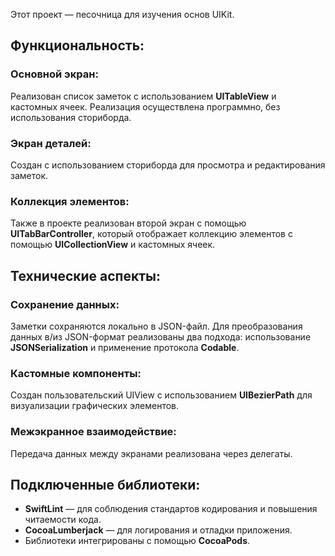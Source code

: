 Этот проект — песочница для изучения основ UIKit.

## Функциональность:
### Основной экран:
Реализован список заметок с использованием **UITableView** и кастомных ячеек. Реализация осуществлена программно, без использования сториборда.

### Экран деталей:
Создан с использованием сториборда для просмотра и редактирования заметок.

### Коллекция элементов:
Также в проекте реализован второй экран с помощью **UITabBarController**, который отображает коллекцию элементов с помощью **UICollectionView** и кастомных ячеек.

## Технические аспекты:
### Сохранение данных:
Заметки сохраняются локально в JSON-файл.
Для преобразования данных в/из JSON-формат реализованы два подхода: использование **JSONSerialization** и применение протокола **Codable**.

### Кастомные компоненты:
Создан пользовательский UIView с использованием **UIBezierPath** для визуализации графических элементов.

### Межэкранное взаимодействие:
Передача данных между экранами реализована через делегаты.

## Подключенные библиотеки:
- **SwiftLint** — для соблюдения стандартов кодирования и повышения читаемости кода.
- **CocoaLumberjack** — для логирования и отладки приложения.
- Библиотеки интегрированы с помощью **CocoaPods**.
